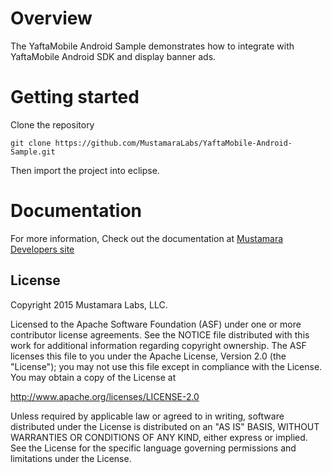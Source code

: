 Overview
=======================

The YaftaMobile Android Sample demonstrates how to integrate with YaftaMobile Android SDK and display banner ads.


Getting started
=======================
Clone the repository
```
git clone https://github.com/MustamaraLabs/YaftaMobile-Android-Sample.git
```
Then import the project into eclipse.


Documentation
=======================
For more information, Check out the documentation at [Mustamara Developers site](http://developer.mustamara.com/yaftamobile/android-sdk/get-started/) 



License
-------

Copyright 2015 Mustamara Labs, LLC.

Licensed to the Apache Software Foundation (ASF) under one or more contributor
license agreements.  See the NOTICE file distributed with this work for
additional information regarding copyright ownership.  The ASF licenses this
file to you under the Apache License, Version 2.0 (the "License"); you may not
use this file except in compliance with the License.  You may obtain a copy of
the License at

  http://www.apache.org/licenses/LICENSE-2.0

Unless required by applicable law or agreed to in writing, software
distributed under the License is distributed on an "AS IS" BASIS, WITHOUT
WARRANTIES OR CONDITIONS OF ANY KIND, either express or implied.  See the
License for the specific language governing permissions and limitations under
the License.